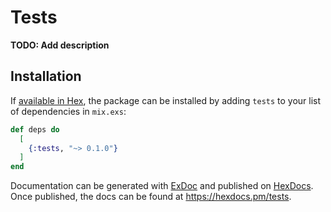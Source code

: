 # Tests

**TODO: Add description**

## Installation

If [available in Hex](https://hex.pm/docs/publish), the package can be installed
by adding `tests` to your list of dependencies in `mix.exs`:

```elixir
def deps do
  [
    {:tests, "~> 0.1.0"}
  ]
end
```

Documentation can be generated with [ExDoc](https://github.com/elixir-lang/ex_doc)
and published on [HexDocs](https://hexdocs.pm). Once published, the docs can
be found at <https://hexdocs.pm/tests>.

